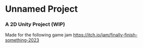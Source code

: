# Unnamed Project
### A 2D Unity Project (WIP)


Made for the following game jam https://itch.io/jam/finally-finish-something-2023
